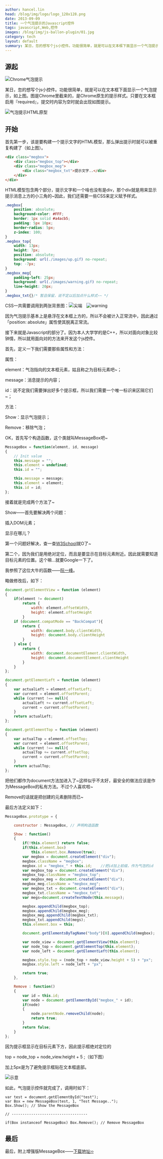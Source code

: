 ```yaml
---
author: hancel.lin
head: /blog/img/logo/logo_128x128.png
date: 2013-09-09
title: 一个气泡提示的Javascript控件
tags: javascript,Web,控件
images: /blog/img/js-ballon-plugin/01.jpg
category: tech
layout: default
summary: 某日，忽的想写个js小控件。功能很简单，就是可以在文本框下面显示一个气泡提示，如上图。图是Chrome里截来的，是Chrome原生的提示样式。只要在文本框启用『required』，提交时内容为空时就会出现如图提示...
---
```

源起
---
![Chrome气泡提示][1]

某日，忽的想写个js小控件。功能很简单，就是可以在文本框下面显示一个气泡提示，如上图。图是Chrome里截来的，是Chrome原生的提示样式。只要在文本框启用『required』，提交时内容为空时就会出现如图提示。

![气泡提示HTML原型][2]

开始
---

首先第一步，该是要构建一个提示文字的HTML模型，那么弹出提示时就可以被重复构建了（如上图）。
```html
<div class="megbox">
    <div class="megbox_top"></div>
    <div class="megbox_meg">
        <div class="megbox_txt">提示文字..</div>
    </div>
</div>
```

HTML模型包含两个部分，提示文字和一个啥也没有是div，那个div就是用来显示提示消息上方的小三角的~因此，我们还需要一些CSS来定义赋予样式。

```css
.megbox{
    position: absolute;
    background-color: #FFF;
    border: 1px solid #a4acb5;
    padding: 5px 10px;
    border-radius: 5px;
    z-index: 100;
}
.megbox_top{
    width: 13px;
    height: 7px;
    position: absolute;
    background: url(./images/up.gif) no-repeat;
    top: -7px;
}
.megbox_meg{
    padding-left: 25px;
    background: url(./images/warning.gif) no-repeat;
    line-height: 20px;
}
.megbox_txt{}/* 暂且保留，说不定以后加点什么样式~~ */
```

CSS一共需要调用到两张背景图：![尖端][3]　![warning][4]

因为气泡提示基本上是悬浮在文本框上方的，所以不会被计入正常流中，因此通过「position: absolute」属性使其脱离正常流。

接下来就是Javascript的部分了。因为本人大学学的是C++，所以对面向对象比较钟情，所以就用面向对的方法来开发这个js控件。

首先，定义一下我们需要那些属性和方法：

属性：

element：气泡指向的文本框元素，姑且称之为目标元素吧~；

message：消息提示的内容；

id：说不定我们需要弹出好多个提示框，所以我们需要一个唯一标识来区隔它们~；

方法：

Show：显示气泡提示；

Remove：移除气泡；

OK，首先写个构造函数，这个类就叫MessageBox吧~

```javascript
MessageBox = function(element, id, message)
{
    // Init value
    this.message = "";
    this.element = undefined;   
    this.id = "";

    this.message = message;
    this.element = element;
    this.id = id;
};
```
接着就是完成两个方法了~

Show——首先要解决两个问题：

插入DOM元素；

显示在哪儿？

第一个问题好解决，查一查[W3School](http://www.w3school.com.cn/xmldom/dom_nodes_create.asp)就O了~

第二个，因为我们是用绝对定位，而且是要显示在目标元素附近。因此就需要知道目标元素的位置。这个嘛…就要Google一下了。

我参照了这位大牛的函数——[阮一峰](http://www.ruanyifeng.com/blog/2009/09/find_element_s_position_using_javascript.html)。

略做修改后，如下：

```javascript
document.getElementView = function (element)
{
    if(element != document)
        return {
            width: element.offsetWidth,
            height: element.offsetHeight
        }
    if (document.compatMode == "BackCompat"){
        return {
            width: document.body.clientWidth,
            height: document.body.clientHeight
        }
    } else {
        return {
            width: document.documentElement.clientWidth,
            height: document.documentElement.clientHeight
        }
    }
};

document.getElementLeft = function (element)
{
    var actualLeft = element.offsetLeft;
    var current = element.offsetParent;
    while (current !== null){
        actualLeft += current.offsetLeft;
        current = current.offsetParent;
    }
    return actualLeft;
};

document.getElementTop = function (element)
{
    var actualTop = element.offsetTop;
    var current = element.offsetParent;
    while (current !== null){
        actualTop += current.offsetTop;
        current = current.offsetParent;
    }
    return actualTop;
};
```

把他们都作为document方法加进入了~这样似乎不太好，最安全的做法应该是作为MessageBox的私有方法。不过个人喜欢啦~

Remove的话就是把创建的元素删除而已~

最后方法定义如下：

```javascript
MessageBox.prototype = {

    constructor : MessageBox, // 声明构造函数

    Show : function()
    {
        if(!this.element) return false;
        if(this.element.box)
            this.element.box.Remove(true);
        var megbox = document.createElement("div");
        megbox.className = "megbox";
        megbox.id = "megbox_" + this.id;    //把id加上前缀，作为气泡的id
        var megbox_top = document.createElement("div");
        megbox_top.className = "megbox_top";
        var megbox_meg = document.createElement("div");
        megbox_meg.className = "megbox_meg";
        var megbox_txt = document.createElement("div");
        megbox_txt.className = "megbox_txt";
        var megs=document.createTextNode(this.message);

        megbox.appendChild(megbox_top);
        megbox.appendChild(megbox_meg);
        megbox_meg.appendChild(megbox_txt);
        megbox_txt.appendChild(megs);
        this.element.box = this;

        document.getElementsByTagName("body")[0].appendChild(megbox);

        var node_view = document.getElementView(this.element);
        var node_top = document.getElementTop(this.element);
        var node_left = document.getElementLeft(this.element);

        megbox.style.top = (node_top + node_view.height + 5) + "px";
        megbox.style.left = node_left + "px";

        return true;
    },

    Remove : function()
    {
        var id = this.id;
        var node = document.getElementById("megbox_" + id);
        if(node)
        {
            node.parentNode.removeChild(node);
            return true;
        }
        return false;
    }   
};
```

因为提示框显示在目标元素下方，因此提示框绝对定位的

top = node_top + node_view.height + 5 ;（如下图）

加上5px是为了避免提示框贴在文本框底部。

![示意][5]

如此，气泡提示控件就完成了，调用时如下：

```javacript
var test = document.getElementById("test");
var Box = new MessageBox(test, 1, "Test Message..");
Box.Show(); // Show the MessageBox

// -----------------------------------

if(Box instanceof MessageBox) Box.Remove(); // Remove MessageBox
```
最后
---
最后，附上增强版MessageBox——[下载地址››](http://pan.baidu.com/share/link?shareid=1309283857&uk=1460016148)

  [1]: /img/js-ballon-plugin/pic_01.jpg
  [2]: /img/js-ballon-plugin/pic_02.jpg
  [3]: /img/js-ballon-plugin/pic_03jpg
  [4]: /img/js-ballon-plugin/pic_04.jpg
  [5]: /img/js-ballon-plugin/pic_05.jpg
